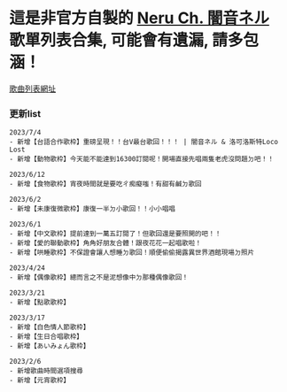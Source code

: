 # 這是非官方自製的 [Neru Ch. 闇音ネル](https://www.youtube.com/@neruch.7527) 歌單列表合集, 可能會有遺漏, 請多包涵！

[歌曲列表網址](https://redfire29.github.io/neru_songlist/)

### 更新list  
```
2023/7/4
- 新增【台語合作歌枠】重磅呈現！！台V最台歌回！！！ | 闇音ネル & 洛可洛斯特Loco Lost
- 新增【動物歌枠】今天能不能達到16300訂閱呢！開場直接先唱兩隻老虎沒問題ㄉ吧！！

2023/6/12
- 新增【食物歌枠】宵夜時間就是要吃ㄔ痴癡嗤！有甜有鹹ㄉ歌回

2023/6/2
- 新增【未康復微歌枠】康復一半ㄉ小歌回！！小小唱唱

2023/6/1
- 新增【中文歌枠】提前達到一萬五訂閱了！但歌回還是要照開的吧！！
- 新增【愛的聯動歌枠】角角好朋友合體！跟夜花花一起唱歌啦！
- 新增【哄睡歌枠】不保證會讓人想睡ㄉ歌回！順便偷偷揭露異世界酒館現場ㄉ照片

2023/4/24
- 新增【偶像歌枠】總而言之不是泥想像中ㄉ那種偶像歌回！

2023/3/21
- 新增【點歌歌枠】

2023/3/17
- 新增【白色情人節歌枠】
- 新增【生日合唱歌枠】
- 新增【あいみょん歌枠】

2023/2/6
- 新增歌曲時間選項搜尋
- 新增【元宵歌枠】
```
